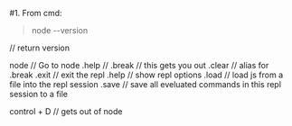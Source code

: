 

#1. From cmd:

>node --version 

// return version

node  // Go to node
.help //
.break // this gets you out
.clear // alias for .break
.exit // exit the repl
.help // show repl options
.load // load js from a file into the repl session
.save // save all eveluated commands in this repl session to a file

control + D  // gets out of node
